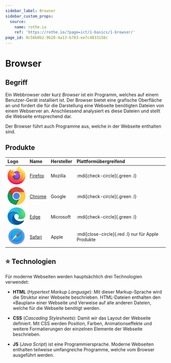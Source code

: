 ```yaml
---
sidebar_label: Browser
sidebar_custom_props:
  source:
    name: rothe.io
    ref: 'https://rothe.io/?page=ict/1-basics/1-browser/'
page_id: 0c56b0b2-9b28-4a13-b783-ee7c4833158c
---
```


# Browser

## Begriff

Ein Webbrowser oder kurz _Browser_ ist ein Programm, welches auf einem Benutzer-Gerät installiert ist. Der Browser bietet eine grafische Oberfläche an und fordert die für die Darstellung eine Webseite benötigten Dateien von einem Webserver an. Anschliessend analysiert es diese Dateien und stellt die Webseite entsprechend dar.

Der Browser führt auch Programme aus, welche in der Webseite enthalten sind.

## Produkte

| Logo                         | Name                                                       | Hersteller | Plattformübergreifend                            |
| :--------------------------- | :--------------------------------------------------------- | :--------- | :----------------------------------------------- |
| ![](images/logo-firefox.png) | [Firefox](https://www.mozilla.org/de/firefox/new/)         | Mozilla    | :mdi[check-circle]{.green .l}                      |
| ![](images/logo-chrome.png)  | [Chrome](https://www.google.com/intl/de/chrome/)           | Google     | :mdi[check-circle]{.green .l}                      |
| ![](images/logo-edge.png)    | [Edge](https://www.microsoft.com/de-de/edge?r=1)           | Microsoft  | :mdi[check-circle]{.green .l}                      |
| ![](images/logo-safari.png)  | [Safari](https://support.apple.com/de_CH/downloads/safari) | Apple      | :mdi[close-circle]{.red .l} nur für Apple Produkte |


## ⭐️ Technologien
Für moderne Webseiten werden hauptsächlich drei Technologien verwendet:

- **HTML** (*Hypertext Markup Language*): Mit dieser Markup-Sprache wird die Struktur einer Webseite beschrieben. HTML-Dateien enthalten den «Bauplan» einer Webseite und Verweise auf alle anderen Dateien, welche für die Webseite benötigt werden.

- **CSS** (*Cascading Stylesheets*): Damit wir das Layout der Webseite definiert. Mit CSS werden Position, Farben, Animationseffekte und weitere Formatierungen der einzelnen Elemente der Webseite beschrieben.

- **JS** (*Java Script*) ist eine Programmiersprache. Moderne Webseiten enthalten teilweise umfangreiche Programme, welche vom Browser ausgeführt werden.



